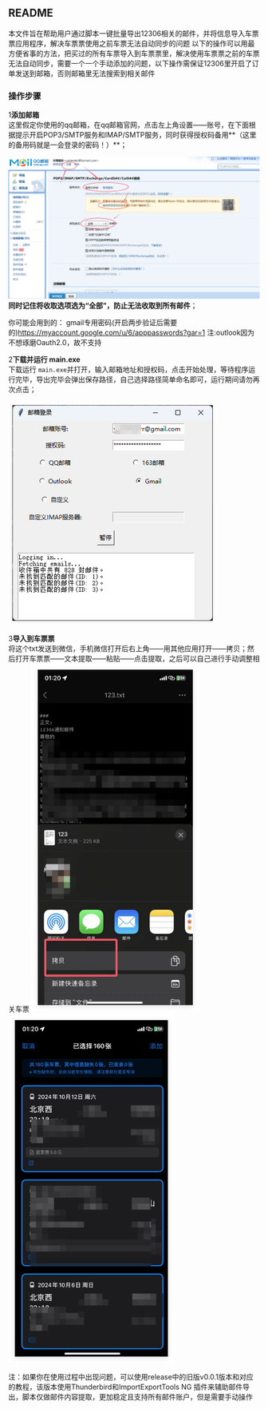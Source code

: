 ## README
本文件旨在帮助用户通过脚本一键批量导出12306相关的邮件，并将信息导入车票票应用程序，解决车票票使用之前车票无法自动同步的问题
以下的操作可以用最方便省事的方法，把买过的所有车票导入到车票票里，解决使用车票票之前的车票无法自动同步，需要一个一个手动添加的问题，以下操作需保证12306里开启了订单发送到邮箱，否则邮箱里无法搜索到相关邮件

### 操作步骤


1**添加邮箱**  
   这里假定你使用的qq邮箱，在qq邮箱官网，点击左上角设置——账号，在下面根据提示开启POP3/SMTP服务和IMAP/SMTP服务，同时获得授权码备用**（这里的备用码就是一会登录的密码！）**；
  
   ![](.README_images/d4380ed5.png)
   **同时记住将收取选项选为“全部”，防止无法收取到所有邮件**；

你可能会用到的：
gmail专用密码(开启两步验证后需要的)https://myaccount.google.com/u/6/apppasswords?gar=1
注:outlook因为不想琢磨Oauth2.0，故不支持

2**下载并运行 main.exe**  
下载运行 `main.exe`并打开，输入邮箱地址和授权码，点击开始处理，等待程序运行完毕，导出完毕会弹出保存路径，自己选择路径简单命名即可，运行期间请勿再次点击；

![](.README_images/gmailtest.png)


3**导入到车票票**  
将这个txt发送到微信，手机微信打开后右上角——用其他应用打开——拷贝；然后打开车票票——文本提取——粘贴——点击提取，之后可以自己进行手动调整相关车票
![](.README_images/QQ_1729272162742.png)
![](.README_images/QQ_1729272200977.png)

注：如果你在使用过程中出现问题，可以使用release中的旧版v0.0.1版本和对应的教程，该版本使用Thunderbird和ImportExportTools NG 插件来辅助邮件导出，脚本仅做邮件内容提取，更加稳定且支持所有邮件账户，但是需要手动操作